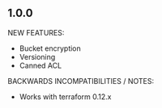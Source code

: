 ## 1.0.0

NEW FEATURES:

* Bucket encryption
* Versioning
* Canned ACL

BACKWARDS INCOMPATIBILITIES / NOTES:

* Works with terraform 0.12.x